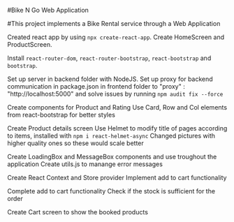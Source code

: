 #Bike N Go Web Application

#This project implements a Bike Rental service through a Web Application

Created react app by using `npx create-react-app`.
Create HomeScreen and ProductScreen.

Install `react-router-dom`, `react-router-bootstrap`, `react-bootstrap` and `bootstrap`.

Set up server in backend folder with NodeJS.
Set up proxy for backend communication in package.json in frontend folder to "proxy" : "http://localhost:5000" and solve issues by running `npm audit fix --force`

Create components for Product and Rating
Use Card, Row and Col elements from react-bootstrap for better styles

Create Product details screen
Use Helmet to modify title of pages according to items, installed with `npm i react-helmet-async`
Changed pictures with higher quality ones so these would scale better

Create LoadingBox and MessageBox components and use troughout the application
Create utils.js to manange error messages

Create React Context and Store provider
Implement add to cart functionality

Complete add to cart functionality
Check if the stock is sufficient for the order

Create Cart screen to show the booked products
